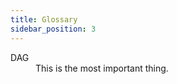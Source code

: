 ```yaml
---
title: Glossary
sidebar_position: 3
---
```


<dl>
<dt>DAG</dt>
<dd>This is the most important thing.</dd>
</dl>